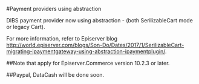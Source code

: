 #Payment providers using abstraction

DIBS payment provider now using abstraction - (both SerilizableCart mode or legacy Cart).

For more information, refer to Episerver blog http://world.episerver.com/blogs/Son-Do/Dates/2017/1/SerilizableCart-migrating-ipaymentgateway-using-abstraction-ipaymentplugin/.

##Note that apply for Episerver.Commerce version 10.2.3 or later.


##Paypal, DataCash will be done soon.